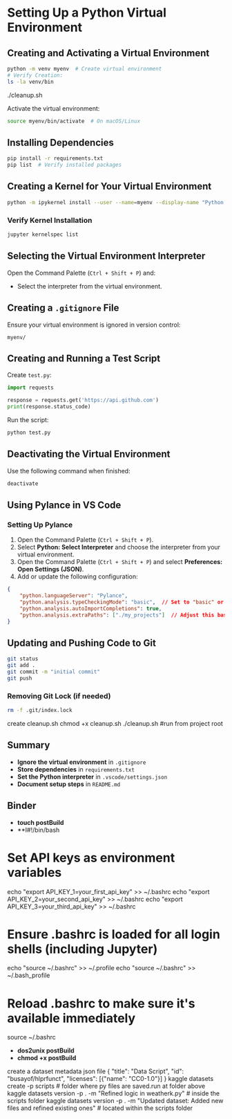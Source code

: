 # Setting Up a Python Virtual Environment

## Creating and Activating a Virtual Environment

```sh
python -m venv myenv  # Create virtual environment
# Verify Creation:
ls -la venv/bin
```

./cleanup.sh

Activate the virtual environment:

```sh
source myenv/bin/activate  # On macOS/Linux
```

## Installing Dependencies

```sh
pip install -r requirements.txt
pip list  # Verify installed packages
```

## Creating a Kernel for Your Virtual Environment

```sh
python -m ipykernel install --user --name=myenv --display-name "Python (myenv)"
```

### Verify Kernel Installation

```sh
jupyter kernelspec list
```

## Selecting the Virtual Environment Interpreter

Open the Command Palette (`Ctrl + Shift + P`) and:

- Select the interpreter from the virtual environment.

## Creating a `.gitignore` File

Ensure your virtual environment is ignored in version control:

```
myenv/
```

## Creating and Running a Test Script

Create `test.py`:

```python
import requests

response = requests.get('https://api.github.com')
print(response.status_code)
```

Run the script:

```sh
python test.py
```

## Deactivating the Virtual Environment

Use the following command when finished:

```sh
deactivate
```

## Using Pylance in VS Code

### Setting Up Pylance

1. Open the Command Palette (`Ctrl + Shift + P`).
2. Select **Python: Select Interpreter** and choose the interpreter from your virtual environment.
3. Open the Command Palette (`Ctrl + Shift + P`) and select **Preferences: Open Settings (JSON)**.
4. Add or update the following configuration:

```json
{
    "python.languageServer": "Pylance",
    "python.analysis.typeCheckingMode": "basic",  // Set to "basic" or "strict" as needed.
    "python.analysis.autoImportCompletions": true,
    "python.analysis.extraPaths": ["./my_projects"]  // Adjust this based on your project structure.
}
```

## Updating and Pushing Code to Git

```sh
git status
git add .
git commit -m "initial commit"
git push
```

### Removing Git Lock (if needed)

```sh
rm -f .git/index.lock
```
create cleanup.sh
chmod +x cleanup.sh
./cleanup.sh #run from project root

## Summary

- **Ignore the virtual environment** in `.gitignore`
- **Store dependencies** in `requirements.txt`
- **Set the Python interpreter** in `.vscode/settings.json`
- **Document setup steps** in `README.md`

## Binder
- **touch postBuild** 
- **I#!/bin/bash
# Set API keys as environment variables
echo "export API_KEY_1=your_first_api_key" >> ~/.bashrc
echo "export API_KEY_2=your_second_api_key" >> ~/.bashrc
echo "export API_KEY_3=your_third_api_key" >> ~/.bashrc

# Ensure .bashrc is loaded for all login shells (including Jupyter)
echo "source ~/.bashrc" >> ~/.profile
echo "source ~/.bashrc" >> ~/.bash_profile

# Reload .bashrc to make sure it's available immediately
source ~/.bashrc

- **dos2unix postBuild** 
- **chmod +x postBuild** 

create a dataset metadata json file
{
    "title": "Data Script",
    "id": "busayof/hlprfunct",
    "licenses": [{"name": "CC0-1.0"}]
  }
kaggle datasets create -p scripts # folder where py files are saved.run at folder above
kaggle datasets version -p . -m "Refined logic in weatherk.py" # inside the scripts folder
kaggle datasets version -p . -m "Updated dataset: Added new files and refined existing ones"  # located within the scripts folder
